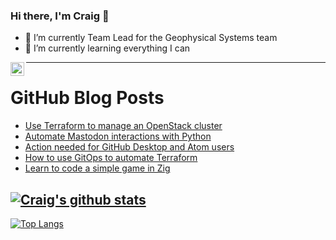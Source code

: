### Hi there, I'm Craig 👋

<!--
**CraigTeelFugro/CraigTeelFugro** is a ✨ _special_ ✨ repository because its `README.md` (this file) appears on your GitHub profile.

Here are some ideas to get you started:
-->

- 🔭 I’m currently Team Lead for the Geophysical Systems team
- 🌱 I’m currently learning everything I can

[<img align="left" alt="Craig Teel | LinkedIn" width="22px" src="https://cdn.jsdelivr.net/npm/simple-icons@v3/icons/linkedin.svg" />][linkedin]

---

# GitHub Blog Posts

<!-- BLOG-POST-LIST:START -->
- [Use Terraform to manage an OpenStack cluster](https://opensource.com/article/23/1/terraform-manage-openstack-cluster)
- [Automate Mastodon interactions with Python](https://opensource.com/article/23/1/mastodon-api-python)
- [Action needed for GitHub Desktop and Atom users](https://github.blog/2023-01-30-action-needed-for-github-desktop-and-atom-users/)
- [How to use GitOps to automate Terraform](https://opensource.com/article/23/1/automate-terraform-gitops)
- [Learn to code a simple game in Zig](https://opensource.com/article/23/1/learn-zig-programming)
<!-- BLOG-POST-LIST:END -->

## [![Craig's github stats](https://github-readme-stats.vercel.app/api?username=craigteelfugro&show_icons=true&theme=radical)](https://github.com/anuraghazra/github-readme-stats)


[linkedin]: https://linkedin.com/in/craig-teel-b8786771
[![Top Langs](https://github-readme-stats.vercel.app/api/top-langs/?username=craigteelfugro&layout=compact)](https://github.com/anuraghazra/github-readme-stats)

